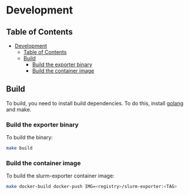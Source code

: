 # Development

## Table of Contents

<!-- mdformat-toc start --slug=github --no-anchors --maxlevel=6 --minlevel=1 -->

- [Development](#development)
  - [Table of Contents](#table-of-contents)
  - [Build](#build)
    - [Build the exporter binary](#build-the-exporter-binary)
    - [Build the container image](#build-the-container-image)

<!-- mdformat-toc end -->

## Build

To build, you need to install build dependencies. To do this, install
[golang](https://go.dev/doc/install) and make.

### Build the exporter binary

To build the binary:

```sh
make build
```

### Build the container image

To build the slurm-exporter container image:

```sh
make docker-build docker-push IMG=<registry>/slurm-exporter:<TAG>
```
